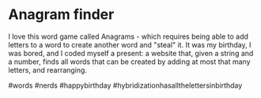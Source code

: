 # Anagram finder
I love this word game called Anagrams - which requires being able to add letters to a word to create another word and "steal" it. It was my birthday, I was bored, and I coded myself a present: a website that, given a string and a number, finds all words that can be created by adding at most that many letters, and rearranging.

\#words \#nerds \#happybirthday \#hybridizationhasallthelettersinbirthday